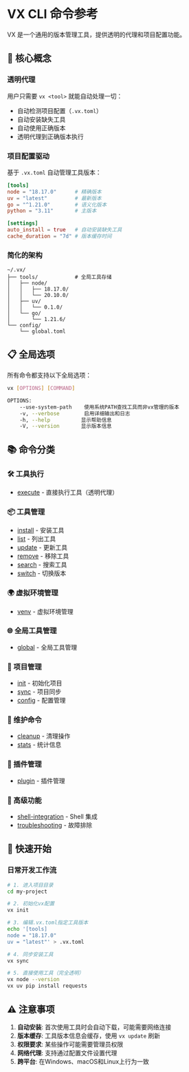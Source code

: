 # VX CLI 命令参考

VX 是一个通用的版本管理工具，提供透明的代理和项目配置功能。

## 🚀 核心概念

### 透明代理
用户只需要 `vx <tool>` 就能自动处理一切：
- 自动检测项目配置（`.vx.toml`）
- 自动安装缺失工具
- 自动使用正确版本
- 透明代理到正确版本执行

### 项目配置驱动
基于 `.vx.toml` 自动管理工具版本：
```toml
[tools]
node = "18.17.0"      # 精确版本
uv = "latest"         # 最新版本
go = "^1.21.0"        # 语义化版本
python = "3.11"       # 主版本

[settings]
auto_install = true   # 自动安装缺失工具
cache_duration = "7d" # 版本缓存时间
```

### 简化的架构
```
~/.vx/
├── tools/            # 全局工具存储
│   ├── node/
│   │   ├── 18.17.0/
│   │   └── 20.10.0/
│   ├── uv/
│   │   └── 0.1.0/
│   └── go/
│       └── 1.21.6/
└── config/
    └── global.toml
```

## 📋 全局选项

所有命令都支持以下全局选项：

```bash
vx [OPTIONS] [COMMAND]

OPTIONS:
    --use-system-path    使用系统PATH查找工具而非vx管理的版本
    -v, --verbose        启用详细输出和日志
    -h, --help          显示帮助信息
    -V, --version       显示版本信息
```

## 📚 命令分类

### 🛠️ 工具执行
- [execute](./execute.md) - 直接执行工具（透明代理）

### 📦 工具管理
- [install](./install.md) - 安装工具
- [list](./list.md) - 列出工具
- [update](./update.md) - 更新工具
- [remove](./remove.md) - 移除工具
- [search](./search.md) - 搜索工具
- [switch](./switch.md) - 切换版本

### 🌍 虚拟环境管理
- [venv](./venv.md) - 虚拟环境管理

### 🌐 全局工具管理
- [global](./global.md) - 全局工具管理

### 🔧 项目管理
- [init](./init.md) - 初始化项目
- [sync](./sync.md) - 项目同步
- [config](./config.md) - 配置管理

### 🧹 维护命令
- [cleanup](./cleanup.md) - 清理操作
- [stats](./stats.md) - 统计信息

### 🔌 插件管理
- [plugin](./plugin.md) - 插件管理

### 🔧 高级功能
- [shell-integration](./shell-integration.md) - Shell 集成
- [troubleshooting](./troubleshooting.md) - 故障排除

## 📝 快速开始

### 日常开发工作流
```bash
# 1. 进入项目目录
cd my-project

# 2. 初始化vx配置
vx init

# 3. 编辑.vx.toml指定工具版本
echo '[tools]
node = "18.17.0"
uv = "latest"' > .vx.toml

# 4. 同步安装工具
vx sync

# 5. 直接使用工具（完全透明）
vx node --version
vx uv pip install requests
```

## ⚠️ 注意事项

1. **自动安装**: 首次使用工具时会自动下载，可能需要网络连接
2. **版本缓存**: 工具版本信息会缓存，使用 `vx update` 刷新
3. **权限要求**: 某些操作可能需要管理员权限
4. **网络代理**: 支持通过配置文件设置代理
5. **跨平台**: 在Windows、macOS和Linux上行为一致
